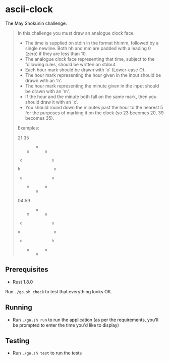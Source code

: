 # ascii-clock

The May Shokunin challenge:

> In this challenge you must draw an analogue clock face.
>
> - The time is supplied on stdin in the format hh:mm, followed by a single newline. Both hh and mm are padded with a leading 0 (zero) if they are less than 10.
> - The analogue clock face representing that time, subject to the following rules, should be written on stdout.
> - Each hour mark should be drawn with 'o' (Lower-case O).
> - The hour mark representing the hour given in the input should be drawn with an 'h'.
> - The hour mark representing the minute given in the input should be drawn with an 'm'.
> - If the hour and the minute both fall on the same mark, then you should draw it with an 'x'.
> - You should round down the minutes past the hour to the nearest 5 for the purposes of marking it on the clock (so 23 becomes 20, 39 becomes 35).
>
> Examples:
>
> 21:35
>
> ```
>         o
>     o       o
>
>  o             o
>
> h               o
>
>  o             o
>
>     m       o
>         o
> ```
>
> 04:59
>
> ```
>         o
>     m       o
>
>  o             o
>
> o               o
>
>  o             h
>
>     o       o
>         o
> ```

## Prerequisites

* Rust 1.8.0

Run `./go.sh check` to test that everything looks OK.

## Running

* Run `./go.sh run` to run the application (as per the requirements, you'll be prompted to enter the time you'd like to display)

## Testing

* Run `./go.sh test` to run the tests
